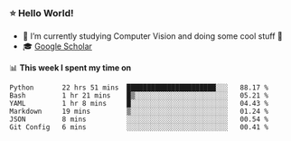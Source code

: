 ### ⭐️ Hello World!

<!--
**hologerry/hologerry** is a ✨ _special_ ✨ repository because its `README.md` (this file) appears on your GitHub profile.

Here are some ideas to get you started:

- 🔭 I’m currently working and studying on Computer Vision
- 🌱 I’m currently learning at Peking University
- 💬 Ask me about 
- 📫 How to reach me: E-mail
- 😄 Pronouns: he/his
- ⚡ Fun fact: Music is the Power
-->


- 🔭 I’m currently studying Computer Vision and doing some cool stuff 🤖
- 🎓 [Google Scholar](https://scholar.google.com/citations?user=3ykqW9wAAAAJ&hl=en)


📊 **This week I spent my time on**

<!--START_SECTION:waka-->

```text
Python       22 hrs 51 mins  ██████████████████████░░░   88.17 %
Bash         1 hr 21 mins    █▒░░░░░░░░░░░░░░░░░░░░░░░   05.21 %
YAML         1 hr 8 mins     █░░░░░░░░░░░░░░░░░░░░░░░░   04.43 %
Markdown     19 mins         ▒░░░░░░░░░░░░░░░░░░░░░░░░   01.24 %
JSON         8 mins          ░░░░░░░░░░░░░░░░░░░░░░░░░   00.54 %
Git Config   6 mins          ░░░░░░░░░░░░░░░░░░░░░░░░░   00.41 %
```

<!--END_SECTION:waka-->
